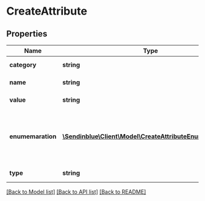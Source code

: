 # CreateAttribute

## Properties
Name | Type | Description | Notes
------------ | ------------- | ------------- | -------------
**category** | **string** | Attribute categorisation. | 
**name** | **string** | Name of the attribute | 
**value** | **string** | Value of the attribute | 
**enumemaration** | [**\Sendinblue\Client\Model\CreateAttributeEnumemaration[]**](CreateAttributeEnumemaration.md) | Values that the attribute can take. Use only if the attribute&#39;s category is category | [optional] 
**type** | **string** | Type of the attribute | [optional] 

[[Back to Model list]](../README.md#documentation-for-models) [[Back to API list]](../README.md#documentation-for-api-endpoints) [[Back to README]](../README.md)


